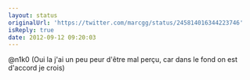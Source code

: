 ```yaml
---
layout: status
originalUrl: 'https://twitter.com/marcgg/status/245814016344223746'
isReply: true
date: 2012-09-12 09:20:03
---
```


@n1k0 (Oui la j'ai un peu peur d'être mal perçu, car dans le fond on est d'accord je crois)
